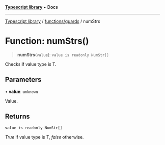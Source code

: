[**Typescript library**](../../../index.md) • **Docs**

***

[Typescript library](../../../modules.md) / [functions/guards](../index.md) / numStrs

# Function: numStrs()

> **numStrs**(`value`): `value is readonly NumStr[]`

Checks if value type is T.

## Parameters

• **value**: `unknown`

Value.

## Returns

`value is readonly NumStr[]`

_True_ if value type is T, _false_ otherwise.
